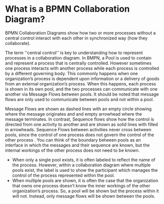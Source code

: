 # What is a BPMN Collaboration Diagram? 

BPMN Collaboration Diagrams show how two or more processes without a central control interact with each other in synchronized way (how they collaborate).  

The term ''central control'' is key to understanding how to represent processes in a collaboration diagram.  In BMPN, a Pool is used to contain and represent a process that is centrally controlled.  However sometimes one process interacts with another process while each process is controlled by a different governing body.  This commonly happens when one organization’s process is dependent upon information or a delivery of goods from an external organization’s process.  When this happens, each process is shown in its own pool, and the two processes can communicate with one another via Message Flows between pools.  It should be noted that message flows are only used to communicate between pools and not within a pool.

Message Flows are shown as dashed lines with an empty circle showing where the message originates and and empty arrowhead where the message terminates. In contrast, Sequence flows show how the control is directed from one activity to another and are shown as solid lines with filled in arrowheads.  Sequence Flows between activities never cross between pools, since the control of one process does not govern the control of the other process .  You can think of the boundary between pools as an interface in which the messages and their sequence are known, but the internal workings of the other process does not need to be known.

- When only a single pool exists, it is often labeled to reflect the name of the process. However, within a collaboration diagram where multiple pools exist, the label is used to show the participant which manages the control of the process represented within the pool.  
- When multiple pools are shown, it is often the case that the organization that owns one process doesn’t know the inner workings of the other organization’s process.  So, a pool will be shown but the process within it will not.  Instead, only message flows will be shown between the pools.